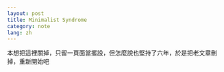 ```yaml
---
layout: post
title: Minimalist Syndrome
category: note
lang: zh
---
```


<div class=txt>
<p>本想把這裡關掉，只留一頁面當擺設，但怎麼說也堅持了六年，於是把老文章刪掉，重新開始吧</p>
</div>